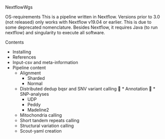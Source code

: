 NextflowWgs

OS-requirements
This is a pipeline written in Nextflow. Versions prior to 3.0 (not released) only works with Nextflow v19.04 or earlier. This is due to some deprecated nomenclature. Besides Nextflow, it requires Java (to run nextflow) and singularity to execute all software. 

Contents
  * Installing
  * References
  * Input-csv and meta-information
  * Pipeline content
    * Alignment
      * Sharded
      * Normal
    * Distributed dedup bqsr and SNV variant calling
   * Annotation
   * SNP-analyses
      * UDP
      * Peddy
      * Madeline2
    * Mitochondria calling
    * Short tandem repeats calling
    * Structural variation calling
    * Scout-yaml creation

